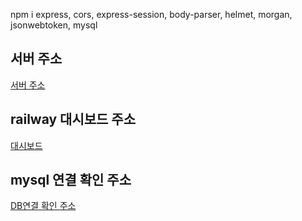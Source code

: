 npm i express, cors, express-session, body-parser, helmet, morgan, jsonwebtoken, mysql

## 서버 주소
[서버 주소](https://node-login-jwt-production.up.railway.app/)

## railway 대시보드 주소
[대시보드](https://railway.app/project/7cc99338-8558-4826-8211-5184cecbb941/service/c8b866ff-15c5-4288-b6f2-b4572c4e8c62)

## mysql 연결 확인 주소
[DB연결 확인 주소](https://node-login-jwt-production.up.railway.app/home/test)